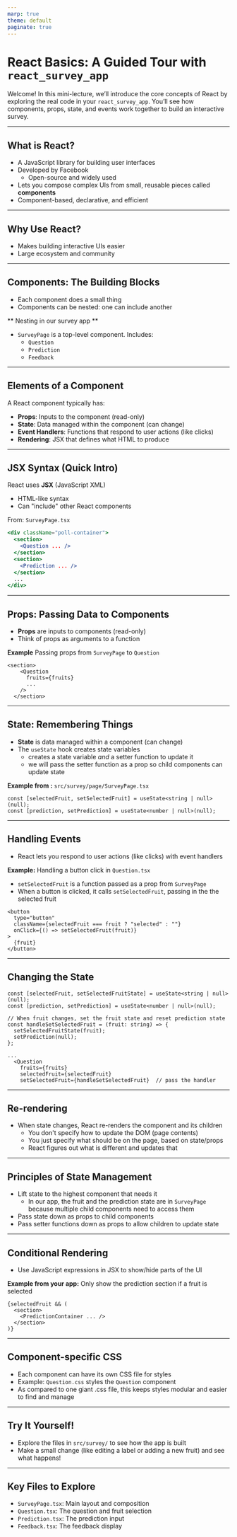```yaml
---
marp: true
theme: default
paginate: true
---
```


# React Basics: A Guided Tour with `react_survey_app`

Welcome! In this mini-lecture, we’ll introduce the core concepts of React by exploring the real code in your `react_survey_app`. You’ll see how components, props, state, and events work together to build an interactive survey.

---

## What is React?

- A JavaScript library for building user interfaces
- Developed by Facebook
  - Open-source and widely used
- Lets you compose complex UIs from small, reusable pieces called **components**
- Component-based, declarative, and efficient

---

## Why Use React?

- Makes building interactive UIs easier
- Large ecosystem and community


---


## Components: The Building Blocks

- Each component does a small thing
- Components can be nested: one can include another

** Nesting in our survey app **
- `SurveyPage` is a top-level component. Includes:
  - `Question`
  - `Prediction`
  - `Feedback`


---

## Elements of a Component

A React component typically has:
- **Props**: Inputs to the component (read-only)
- **State**: Data managed within the component (can change)
- **Event Handlers**: Functions that respond to user actions (like clicks)
- **Rendering**: JSX that defines what HTML to produce


---

## JSX Syntax (Quick Intro)

React uses **JSX** (JavaScript XML)
- HTML-like syntax
- Can "include" other React components

From: `SurveyPage.tsx`
```jsx
<div className="poll-container">
  <section>
    <Question ... />
  </section>
  <section>
    <Prediction ... />
  </section>
  ...
</div>
```

---

## Props: Passing Data to Components

- **Props** are inputs to components (read-only)
- Think of props as arguments to a function

**Example** Passing props from `SurveyPage` to `Question`

```tsx
<section>
    <Question
      fruits={fruits}
      ...
    />
  </section>

```


---

## State: Remembering Things

- **State** is data managed within a component (can change)
- The `useState` hook creates state variables
  - creates a state variable *and* a setter function to update it
  - we will pass the setter function as a prop so child components can update state

**Example from :** `src/survey/page/SurveyPage.tsx`

```tsx
const [selectedFruit, setSelectedFruit] = useState<string | null>(null);
const [prediction, setPrediction] = useState<number | null>(null);
```

---

## Handling Events

- React lets you respond to user actions (like clicks) with event handlers

**Example:** Handling a button click in `Question.tsx`
- `setSelectedFruit` is a function passed as a prop from `SurveyPage`
- When a button is clicked, it calls `setSelectedFruit`, passing in the the selected fruit

```tsx
<button
  type="button"
  className={selectedFruit === fruit ? "selected" : ""}
  onClick={() => setSelectedFruit(fruit)}
>
  {fruit}
</button>
```

---

## Changing the State

```tsx
const [selectedFruit, setSelectedFruitState] = useState<string | null>(null);
const [prediction, setPrediction] = useState<number | null>(null);

// When fruit changes, set the fruit state and reset prediction state
const handleSetSelectedFruit = (fruit: string) => {
  setSelectedFruitState(fruit);
  setPrediction(null);
};

...
  <Question
    fruits={fruits}
    selectedFruit={selectedFruit}
    setSelectedFruit={handleSetSelectedFruit}  // pass the handler
```





---

## Re-rendering

- When state changes, React re-renders the component and its children
  - You don't specify how to update the DOM (page contents)
  - You just specify what should be on the page, based on state/props
  - React figures out what is different and updates that

---
## Principles of State Management

- Lift state to the highest component that needs it
  - In our app, the fruit and the prediction state are in `SurveyPage` because multiple child components need to access them
- Pass state down as props to child components
- Pass setter functions down as props to allow children to update state

---

## Conditional Rendering

- Use JavaScript expressions in JSX to show/hide parts of the UI

**Example from your app:** Only show the prediction section if a fruit is selected

```tsx
{selectedFruit && (
  <section>
    <PredictionContainer ... />
  </section>
)}
```

---

## Component-specific CSS
- Each component can have its own CSS file for styles
- Example: `Question.css` styles the `Question` component
- As compared to one giant .css file, this keeps styles modular and easier to find and manage 

---

## Try It Yourself!

- Explore the files in `src/survey/` to see how the app is built
- Make a small change (like editing a label or adding a new fruit) and see what happens!

---

## Key Files to Explore

- `SurveyPage.tsx`: Main layout and composition
- `Question.tsx`: The question and fruit selection
- `Prediction.tsx`: The prediction input
- `Feedback.tsx`: The feedback display


